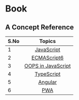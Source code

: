 # Book

## A Concept Reference

| S.No |                       Topics                        |
|------|:---------------------------------------------------:|
| 1    |         [JavaScript](./JavaScript/index.md)         |
| 2    |            [ECMAScript6](./ES6/index.md)            |
| 3    | [OOPS in JavaScript](./OOPS-in-JavaScript/index.md) |
| 4    |         [TypeScript](./TypeScript/index.md)         |
| 5    |            [Angular](./Angular/index.md)            |
| 6    |                [PWA](./PWA/index.md)                |
